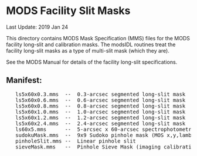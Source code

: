 # MODS Facility Slit Masks

Last Update: 2019 Jan 24

This directory contains MODS Mask Specification (MMS) files for the 
MODS facility long-slit and calibration masks. The modsIDL routines
treat the facility long-slit masks as a type of multi-slit mask
(which they are).

See the MODS Manual for details of the facility long-slit specifications.

## Manifest:
<pre>
   ls5x60x0.3.mms  --  0.3-arcsec segmented long-slit mask
   ls5x60x0.6.mms  --  0.6-arcsec segmented long-slit mask
   ls5x60x0.8.mms  --  0.8-arcsec segmented long-slit mask
   ls5x60x1.0.mms  --  1.0-arcsec segmented long-slit mask
   ls5x60x1.2.mms  --  1.2-arcsec segmented long-slit mask
   ls5x60x2.4.mms  --  2.4-arcsec segmented long-slit mask
   ls60x5.mms      --  5-arcsec x 60-arcsec spectrophotometric wide slit mask
   sudokuMask.mms  --  9x9 Sudoko pinhole mask (MOS x,y,lambda Calibration)
   pinholeSlit.mms --  Linear pinhole slit
   sieveMask.mms   --  Pinhole Sieve Mask (imaging calibration)
</pre>
